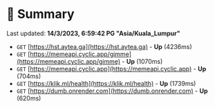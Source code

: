 # 📖 Summary
Last updated: **14/3/2023, 6:59:42 PG "Asia/Kuala_Lumpur"**

- `GET` [https://hst.aytea.ga](https://hst.aytea.ga) - **Up** (4236ms)
- `GET` [https://memeapi.cyclic.app/gimme](https://memeapi.cyclic.app/gimme) - **Up** (1070ms)
- `GET` [https://memeapi.cyclic.app](https://memeapi.cyclic.app) - **Up** (704ms)
- `GET` [https://klik.ml/health](https://klik.ml/health) - **Up** (1739ms)
- `GET` [https://dumb.onrender.com](https://dumb.onrender.com) - **Up** (620ms)
